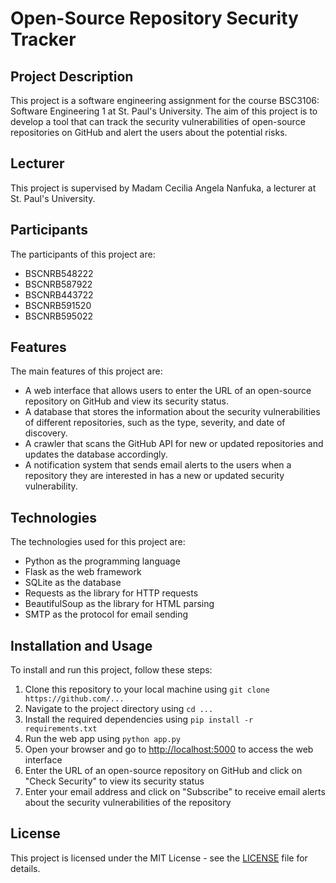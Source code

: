 # Open-Source Repository Security Tracker

## Project Description

This project is a software engineering assignment for the course BSC3106: Software Engineering 1 at St. Paul's University. The aim of this project is to develop a tool that can track the security vulnerabilities of open-source repositories on GitHub and alert the users about the potential risks.

## Lecturer

This project is supervised by Madam Cecilia Angela Nanfuka, a lecturer at St. Paul's University.

## Participants

The participants of this project are:

- BSCNRB548222
- BSCNRB587922
- BSCNRB443722
- BSCNRB591520
- BSCNRB595022

## Features

The main features of this project are:

- A web interface that allows users to enter the URL of an open-source repository on GitHub and view its security status.
- A database that stores the information about the security vulnerabilities of different repositories, such as the type, severity, and date of discovery.
- A crawler that scans the GitHub API for new or updated repositories and updates the database accordingly.
- A notification system that sends email alerts to the users when a repository they are interested in has a new or updated security vulnerability.

## Technologies

The technologies used for this project are:

- Python as the programming language
- Flask as the web framework
- SQLite as the database
- Requests as the library for HTTP requests
- BeautifulSoup as the library for HTML parsing
- SMTP as the protocol for email sending

## Installation and Usage

To install and run this project, follow these steps:

1. Clone this repository to your local machine using `git clone https://github.com/...`
2. Navigate to the project directory using `cd ...`
3. Install the required dependencies using `pip install -r requirements.txt`
4. Run the web app using `python app.py`
5. Open your browser and go to [http://localhost:5000](http://localhost:5000) to access the web interface
6. Enter the URL of an open-source repository on GitHub and click on "Check Security" to view its security status
7. Enter your email address and click on "Subscribe" to receive email alerts about the security vulnerabilities of the repository

## License

This project is licensed under the MIT License - see the [LICENSE](LICENSE) file for details.
